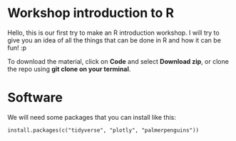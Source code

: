 # Workshop introduction to R

Hello, this is our first try to make an R introduction workshop. I will try to give you an idea of all the things that can be done in R and how it can be fun! :p

To download the material, click on **Code** and select **Download zip**, or clone the repo using **git clone on your terminal**.


# Software 

We will need some packages that you can install like this:

``install.packages(c("tidyverse", "plotly", "palmerpenguins"))``



